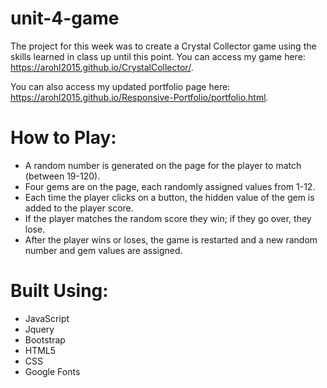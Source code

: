 # unit-4-game

The project for this week was to create a Crystal Collector game using the skills learned in class up until this point. You can access my game here: https://arohl2015.github.io/CrystalCollector/.

You can also access my updated portfolio page here: https://arohl2015.github.io/Responsive-Portfolio/portfolio.html.

# How to Play:

* A random number is generated on the page for the player to match (between 19-120).
* Four gems are on the page, each randomly assigned values from 1-12.
* Each time the player clicks on a button, the hidden value of the gem is added to the player score.
* If the player matches the random score they win; if they go over, they lose.
* After the player wins or loses, the game is restarted and a new random number and gem values are assigned.

# Built Using:
* JavaScript
* Jquery
* Bootstrap
* HTML5
* CSS
* Google Fonts
